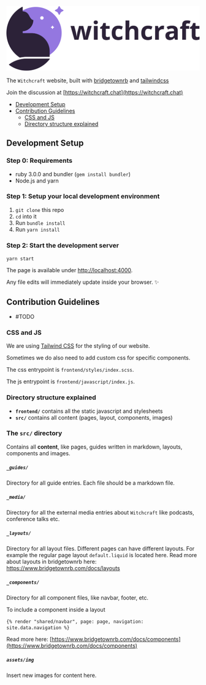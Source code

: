 ![](https://github.com/expede/witchcraft/raw/master/brand/Wordmark/PNG/WC-wordmark-lrg@2x.png)

The `Witchcraft` website, built with [bridgetownrb](https://bridgetownrb.com) and [tailwindcss](https://tailwindcss.com/)

Join the discussion at [https://witchcraft.chat](https://witchcraft.chat)

- [Development Setup](#development-setup)
- [Contribution Guidelines](#contribution-guidelines)
  - [CSS and JS](#css-and-js)
  - [Directory structure explained](#directory-structure-explained)

## Development Setup

### Step 0: Requirements

- ruby 3.0.0 and bundler (`gem install bundler`)
- Node.js and yarn

### Step 1: Setup your local development environment

1. `git clone` this repo
2. `cd` into it
3. Run `bundle install`
4. Run `yarn install`

### Step 2: Start the development server

```shell
yarn start
```

The page is available under [http://localhost:4000](http://localhost:4000).

Any file edits will immediately update inside your browser. ✨

## Contribution Guidelines

- #TODO

### CSS and JS

We are using [Tailwind CSS](https://tailwindcss.com) for the styling of our website.

Sometimes we do also need to add custom css for specific components.

The css entrypoint is `frontend/styles/index.scss`.

The js entrypoint is `frontend/javascript/index.js`.

### Directory structure explained

- **`frontend/`** contains all the static javascript and stylesheets
- **`src/`** contains all content (pages, layout, components, images)

### The `src/` directory

Contains all **content**, like pages, guides written in markdown, layouts,
components and images.

##### `_guides/`

Directory for all guide entries. Each file should be a markdown file.

##### `_media/`

Directory for all the external media entries about `Witchcraft` like podcasts, conference talks etc.

##### `_layouts/`

Directory for all layout files. Different pages can have different layouts.
For example the regular page layout `default.liquid` is located here. Read more
about layouts in bridgetownrb here: https://www.bridgetownrb.com/docs/layouts

##### `_components/`

Directory for all component files, like navbar, footer, etc.

To include a component inside a layout

```liquid
{% render "shared/navbar", page: page, navigation: site.data.navigation %}
```

Read more here: [https://www.bridgetownrb.com/docs/components](https://www.bridgetownrb.com/docs/components)

##### `assets/img`

Insert new images for content here.
